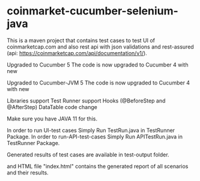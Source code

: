 # coinmarket-cucumber-selenium-java
This is a maven project that contains test cases to test UI of coinmarketcap.com and also rest api with json validations and rest-assured (api: https://coinmarketcap.com/api/documentation/v1/). 


Upgraded to Cucumber 5
The code is now upgraded to Cucumber 4 with new



Upgraded to Cucumber-JVM 5
The code is now upgraded to Cucumber 4 with new

Libraries support
Test Runner support
Hooks (@BeforeStep and @AfterStep)
DataTable code change


Make sure you have JAVA 11 for this.


In order to run UI-test cases Simply Run TestRun.java in TestRunner Package.
In order to run-API-test-cases Simply Run APITestRun.java in TestRunner Package.


Generated results of test cases are available in test-output folder.

and HTML file "index.html" contains the generated report of all scenarios and their results.

